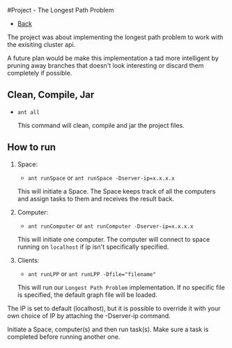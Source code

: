 #Project - The Longest Path Problem
* [Back](https://github.com/johnolos/CS290B)

The project was about implementing the longest path problem to work with the exisiting cluster api.

A future plan would be make this implementation a tad more intelligent by pruning away branches that doesn't look interesting or discard them completely if possible.

## Clean, Compile, Jar
+ `ant all`  

    This command will clean, compile and jar the project files.

## How to run
1. Space:
    - `ant runSpace` or `ant runSpace -Dserver-ip=x.x.x.x`  
    
    This will initiate a Space. The Space keeps track of all the computers and assign tasks to them and receives the result back.  

2. Computer:
    - `ant runComputer` or `ant runComputer -Dserver-ip=x.x.x.x`  
    
    This will initiate one computer. The computer will connect to space running on `localhost` if ip isn't specifically specified.  

3. Clients:
    - `ant runLPP` or `ant runLPP -Dfile="filename"`  
	
	This will run our `Longest Path Problem` implementation. If no specific file is specified, the default graph file will be loaded.  


The IP is set to default (localhost), but it is possible to override it with your own choice of IP by attaching the -Dserver-ip command.

Initiate a Space, computer(s) and then run task(s). Make sure a task is completed before running another one.
